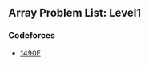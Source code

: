 ## Array Problem List: Level1


### Codeforces
- [1490F](/problem-solving/data_structure/array/l1-cf-1490F)


